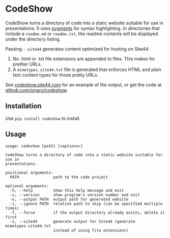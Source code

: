 # CodeShow

CodeShow turns a directory of code into a static website suitable for use in presentations. It uses [pygments](http://pygments.org) for syntax highlighting. In directories that include a `readme.md` or `readme.txt`, the readme contents will be displayed under the directory listing.

Passing `--site44` generates content optimized for hosting on Site44:

1. No .html or .txt file extensions are appended to files. This makes for prettier URLs.
2. A `mimetypes.site44.txt` file is generated that enforces HTML and plain text content types for those pretty URLs.

See [codeshow.site44.com](http://codeshow.site44.com) for an example of the output, or get the code at [github.com/smarx/codeshow](https://github.com/smarx/codeshow).

## Installation

Use `pip install codeshow` to install.

## Usage

	usage: codeshow [path] [<options>]

	CodeShow turns a directory of code into a static website suitable for use in
	presentations.

	positional arguments:
	  PATH               path to the code project

	optional arguments:
	  -h, --help         show this help message and exit
	  -v, --version      show program's version number and exit
	  -o, --output PATH  output path for generated website
	  -i, --ignore PATH  relative path to skip (can be specified multiple times)
	  -f, --force        if the output directory already exists, delete it first
	  -s, --site44       generate output for Site44 (generate mimetypes.site44.txt
	                     instead of using file extensions)

